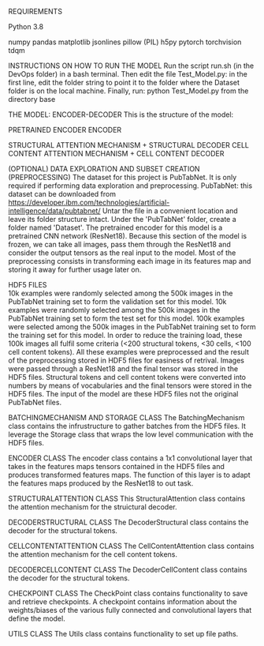 REQUIREMENTS

Python 3.8

numpy
pandas
matplotlib
jsonlines
pillow (PIL)
h5py
pytorch
torchvision
tdqm

INSTRUCTIONS ON HOW TO RUN THE MODEL
Run the script run.sh (in the DevOps folder) in a bash terminal.
Then edit the file Test_Model.py: in the first line, edit the folder string to point it to the folder where the Dataset folder is on 
the local machine.
Finally, run: python Test_Model.py from the directory base

THE MODEL: ENCODER-DECODER
This is the structure of the model:

PRETRAINED ENCODER
ENCODER

STRUCTURAL ATTENTION MECHANISM + STRUCTURAL DECODER
CELL CONTENT ATTENTION MECHANISM + CELL CONTENT DECODER

(OPTIONAL) DATA EXPLORATION AND SUBSET CREATION (PREPROCESSING)
The dataset for this project is PubTabNet. It is only required if performing data exploration and preprocessing.
PubTabNet: this dataset can be downloaded from https://developer.ibm.com/technologies/artificial-intelligence/data/pubtabnet/
Untar the file in a convenient location and leave its folder structure intact.
Under the 'PubTabNet' folder, create a folder named 'Dataset'.
The pretrained encoder for this model is a pretrained CNN network (ResNet18). Because this section of the model is frozen,
we can take all images, pass them through the ResNet18 and consider the output tensors as the real input to the model. 
Most of the preprocessing consists in transforming each image in its features map and storing it away for further usage later on.

HDF5 FILES   
10k examples were randomly selected among the 500k images in the PubTabNet training set to form the validation set for this model.
10k examples were randomly selected among the 500k images in the PubTabNet training set to form the test set for this model.
100k examples were selected among the 500k images in the PubTabNet training set to form the training set for this model. 
In order to reduce the training load, these 100k images all fulfil some criteria (<200 structural tokens, <30 cells, <100 cell content tokens).
All these examples were preprocessed and the result of the preprocessing stored in HDF5 files for easiness of retrival.
Images were passed through a ResNet18 and the final tensor was stored in the HDF5 files.
Structural tokens and cell content tokens were converted into numbers by means of vocabularies and the final tensors were stored in the HDF5 files.
The input of the model are these HDF5 files not the original PubTabNet files.

BATCHINGMECHANISM AND STORAGE CLASS
The BatchingMechanism class contains the infrustructure to gather batches from the HDF5 files. It leverage the Storage class that wraps 
the low level communication with the HDF5 files. 

ENCODER CLASS
The encoder class contains a 1x1 convolutional layer that takes in the features maps tensors contained in the HDF5 files and produces 
transformed features maps. The function of this layer is to adapt the features maps produced by the ResNet18 to out task.

STRUCTURALATTENTION CLASS
This StructuralAttention class contains the attention mechanism for the struictural decoder.

DECODERSTRUCTURAL CLASS
The DecoderStructural class contains the decoder for the structural tokens.

CELLCONTENTATTENTION CLASS
The CellContentAttention class contains the attention mechanism for the cell content tokens.

DECODERCELLCONTENT CLASS
The DecoderCellContent class contains the decoder for the structural tokens.

CHECKPOINT CLASS
The CheckPoint class contains functionality to save and retrieve checkpoints. A checkpoint contains information about the weights/biases
of the various fully connected and convolutional layers that define the model.

UTILS CLASS
The Utils class contains functionality to set up file paths.
